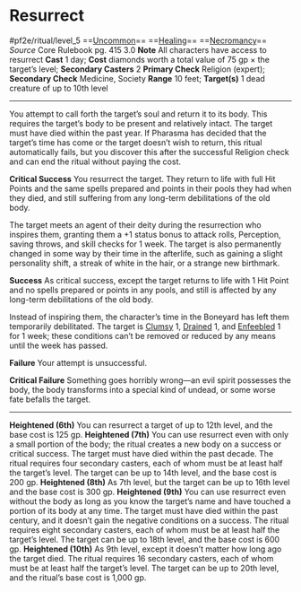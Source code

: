 # Resurrect
#pf2e/ritual/level_5
==[Uncommon](rulesncommon.md)== ==[Healing](rules/traits/healing.md)== ==[Necromancy](rules/traits/necromancy.md)==
*Source* Core Rulebook pg. 415 3.0
**Note** All characters have access to resurrect
**Cast** 1 day; **Cost** diamonds worth a total value of 75 gp × the target’s level; **Secondary Casters** 2
**Primary Check** Religion (expert); **Secondary Check** Medicine, Society
**Range** 10 feet; **Target(s)** 1 dead creature of up to 10th level

---
You attempt to call forth the target’s soul and return it to its body. This requires the target’s body to be present and relatively intact. The target must have died within the past year. If Pharasma has decided that the target’s time has come or the target doesn’t wish to return, this ritual automatically fails, but you discover this after the successful Religion check and can end the ritual without paying the cost.

**Critical Success** You resurrect the target. They return to life with full Hit Points and the same spells prepared and points in their pools they had when they died, and still suffering from any long-term debilitations of the old body.

The target meets an agent of their deity during the resurrection who inspires them, granting them a +1 status bonus to attack rolls, Perception, saving throws, and skill checks for 1 week. The target is also permanently changed in some way by their time in the afterlife, such as gaining a slight personality shift, a streak of white in the hair, or a strange new birthmark.

**Success** As critical success, except the target returns to life with 1 Hit Point and no spells prepared or points in any pools, and still is affected by any long-term debilitations of the old body. 

Instead of inspiring them, the character’s time in the Boneyard has left them temporarily debilitated. The target is [Clumsy](../../../Conditions/Clumsy.md) 1, [Drained](../../../Conditions/Drained.md) 1, and [Enfeebled](../../../Conditions/Enfeebled.md) 1 for 1 week; these conditions can’t be removed or reduced by any means until the week has passed.

**Failure** Your attempt is unsuccessful.

**Critical Failure** Something goes horribly wrong—an evil spirit possesses the body, the body transforms into a special kind of undead, or some worse fate befalls the target.

<hr>

**Heightened (6th)** You can resurrect a target of up to 12th level, and the base cost is 125 gp.
**Heightened (7th)** You can use resurrect even with only a small portion of the body; the ritual creates a new body on a success or critical success. The target must have died within the past decade. The ritual requires four secondary casters, each of whom must be at least half the target’s level. The target can be up to 14th level, and the base cost is 200 gp.
**Heightened (8th)** As 7th level, but the target can be up to 16th level and the base cost is 300 gp.
**Heightened (9th)** You can use resurrect even without the body as long as you know the target’s name and have touched a portion of its body at any time. The target must have died within the past century, and it doesn’t gain the negative conditions on a success. The ritual requires eight secondary casters, each of whom must be at least half the target’s level. The target can be up to 18th level, and the base cost is 600 gp.
**Heightened (10th)** As 9th level, except it doesn’t matter how long ago the target died. The ritual requires 16 secondary casters, each of whom must be at least half the target’s level. The target can be up to 20th level, and the ritual’s base cost is 1,000 gp.